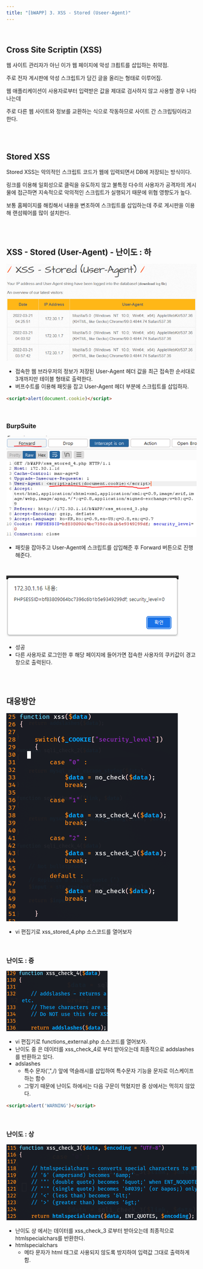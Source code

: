 ```yaml
---
title: "[bWAPP] 3. XSS - Stored (Useer-Agent)"
---
```


<br>

## Cross Site Scriptin (XSS)

웹 사이트 관리자가 아닌 이가 웹 페이지에 악성 크릡트를 삽입하는 취약점.

주로 전자 게시판에 악성 스크립트가 담긴 글을 올리는 형태로 이루어짐.

웹 애플리케이션이 사용자로부터 입력받은 값을 제대로 검사하지 않고 사용할 경우 나타나는데

주로 다른 웹 사이트와 정보를 교환하는 식으로 작동하므로 사이트 간 스크립팅이라고 한다.

<br>

<br>

## Stored XSS

Stored XSS는 악의적인 스크립트 코드가 웹에 입력되면서 DB에 저장되는 방식이다.

링크를 이용해 일회성으로 클릭을 유도하지 않고 불특정 다수의 사용자가 공격자의 게시물에 접근하면 지속적으로 악의적인 스크립트가 실행되기 때문에 위협 영향도가 높다.

보통 홈페이지를 해킹해서 내용을 변조하여 스크립트를 삽입하는데 주로 게시판을 이용해 랜섬웨어를 많이 설치한다.

<br>

<br>

## XSS - Stored (User-Agent) - 난이도 : 하

![image-20220321154633340](https://raw.githubusercontent.com/EONION-TH3DB/image_repo/main/img/image-20220321154633340.png)

- 접속한 웹 브라우저의 정보가 저장된 User-Agent 헤더 값을 최근 접속한 순서대로 3개까지만 테이블 형태로 출력한다.
- 버프수트를 이용해 패킷을 잡고 User-Agent 헤더 부분에 스크립트를 삽입하자.

```html
<script>alert(document.cookie)</script>
```

<br>

### BurpSuite

![image-20220321155447153](https://raw.githubusercontent.com/EONION-TH3DB/image_repo/main/img/image-20220321155447153.png)

- 패킷을 잡아주고 User-Agent에 스크립트를 삽입해준 후 Forward 버튼으로 진행해준다.

<br>

![image-20220321155554698](https://raw.githubusercontent.com/EONION-TH3DB/image_repo/main/img/image-20220321155554698.png)

- 성공
- 다른 사용자로 로그인한 후 해당 페이지에 들어가면 접속한 사용자의 쿠키값이 경고창으로 출력된다.

<br>

<br>

## 대응방안

![image-20220321163004306](https://raw.githubusercontent.com/EONION-TH3DB/image_repo/main/img/image-20220321163004306.png)

- vi 편집기로 xss_stored_4.php 소스코드를 열어보자

<br>

### 난이도 : 중

![image-20220321161425578](https://raw.githubusercontent.com/EONION-TH3DB/image_repo/main/img/image-20220321161425578.png)

- vi 편집기로 functions_external.php 소스코드를 열어보자.
- 난이도 중 은 데이터를 xss_check_4로 부터 받아오는데 최종적으로 addslashes를 반환하고 있다.
- adslashes
  - 특수 문자(',",/) 앞에 역슬래시를 삽입하여 특수문자 기능을 문자로 이스케이프하는 함수
  - 그렇기 때문에 난이도 하에서는 다음 구문이 먹혔지만 중 상에서는 먹히지 않았다.

```html
<script>alert('WARNING')</script>
```

<br>

### 난이도 : 상

![image-20220321161652371](https://raw.githubusercontent.com/EONION-TH3DB/image_repo/main/img/image-20220321161652371.png)

- 난이도 상 에서는 데이터를 xss_check_3 로부터 받아오는데 최종적으로 htmlspecialchars를 반환한다.
- htmlspecialchars
  - 메타 문자가 html 태그로 사용되지 않도록 방지하여 입력값 그대로 출력하게 함.
